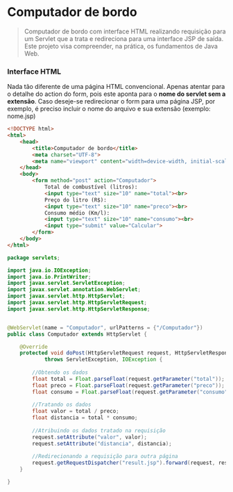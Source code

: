 # Computador de bordo

> Computador de bordo com interface HTML realizando requisição para um Servlet que a trata e redireciona para uma interface JSP de saída. Este projeto visa compreender, na prática, os fundamentos de Java Web.

### Interface HTML

Nada tão diferente de uma página HTML convencional. Apenas atentar para o detalhe do action do form, pois este aponta para o **nome do servlet sem a extensão**.
Caso deseje-se redirecionar o form para uma página JSP, por exemplo, é preciso incluir o nome do arquivo e sua extensão (exemplo: nome.jsp)

```html
<!DOCTYPE html>
<html>
    <head>
        <title>Computador de bordo</title>
        <meta charset="UTF-8">
        <meta name="viewport" content="width=device-width, initial-scale=1.0">
    </head>
    <body>
        <form method="post" action="Computador">
            Total de combustível (litros):
            <input type="text" size="10" name="total"><br>
            Preço do litro (R$):
            <input type="text" size="10" name="preco"><br>
            Consumo médio (Km/l):
            <input type="text" size="10" name="consumo"><br>
            <input type="submit" value="Calcular">
        </form>
    </body>
</html>
```

```java
package servlets;

import java.io.IOException;
import java.io.PrintWriter;
import javax.servlet.ServletException;
import javax.servlet.annotation.WebServlet;
import javax.servlet.http.HttpServlet;
import javax.servlet.http.HttpServletRequest;
import javax.servlet.http.HttpServletResponse;


@WebServlet(name = "Computador", urlPatterns = {"/Computador"})
public class Computador extends HttpServlet {

    @Override
    protected void doPost(HttpServletRequest request, HttpServletResponse response)
            throws ServletException, IOException {
        
        //Obtendo os dados
        float total = Float.parseFloat(request.getParameter("total"));
        float preco = Float.parseFloat(request.getParameter("preco"));
        float consumo = Float.parseFloat(request.getParameter("consumo"));
        
        //Tratando os dados
        float valor = total / preco;
        float distancia = total * consumo;
       
        //Atribuindo os dados tratado na requisição
        request.setAttribute("valor", valor);
        request.setAttribute("distancia", distancia);
        
        //Redirecionando a requisição para outra página
        request.getRequestDispatcher("result.jsp").forward(request, response);
    }

}

```
